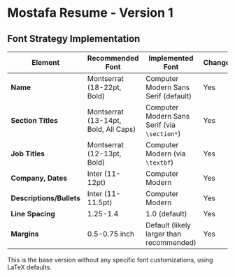 # Mostafa Resume - Version 1

## Font Strategy Implementation

| Element | Recommended Font | Implemented Font | Changed? |
|---------|-----------------|------------------|----------|
| **Name** | Montserrat (18-22pt, Bold) | Computer Modern Sans Serif (default) | Yes |
| **Section Titles** | Montserrat (13-14pt, Bold, All Caps) | Computer Modern Sans Serif (via `\section*`) | Yes |
| **Job Titles** | Montserrat (12-13pt, Bold) | Computer Modern (via `\textbf`) | Yes |
| **Company, Dates** | Inter (11-12pt) | Computer Modern | Yes |
| **Descriptions/Bullets** | Inter (11-11.5pt) | Computer Modern | Yes |
| **Line Spacing** | 1.25-1.4 | 1.0 (default) | Yes |
| **Margins** | 0.5-0.75 inch | Default (likely larger than recommended) | Yes |

This is the base version without any specific font customizations, using LaTeX defaults. 